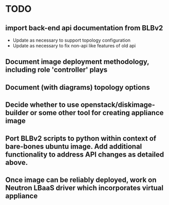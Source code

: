 # TODO

## import back-end api documentation from BLBv2
* Update as necessary to support topology configuration
* Update as necessary to fix non-api like features of old api

## Document image deployment methodology, including role 'controller' plays

## Document (with diagrams) topology options

## Decide whether to use openstack/diskimage-builder or some other tool for creating appliance image

## Port BLBv2 scripts to python within context of bare-bones ubuntu image. Add additional functionality to address API changes as detailed above.

## Once image can be reliably deployed, work on Neutron LBaaS driver which incorporates virtual appliance
